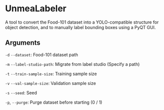# UnmeaLabeler

A tool to convert the Food-101 dataset into a YOLO-compatible structure for object detection, and to manually label bounding boxes using a PyQT GUI.

## Arguments
`-d` `--dataset`: Food-101 dataset path

`-m` `--label-studio-path`: Migrate from label studio (Specify a path)

`-t` `--train-sample-size`: Training sample size

`-v` `--val-sample-size`: Validation sample size

`-s` `--seed`: Seed

`-p`, `--purge`: Purge dataset before starting (0 / 1)
